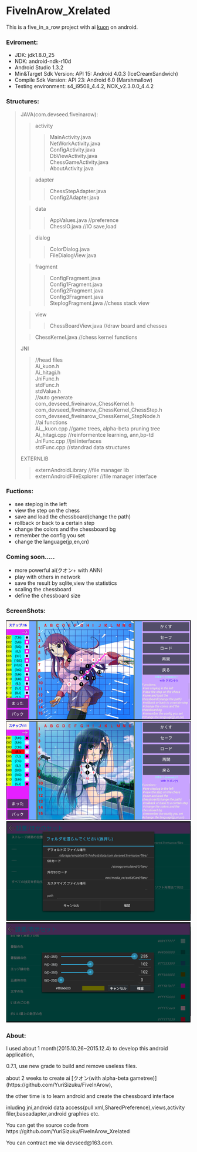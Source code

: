 # FiveInArow_Xrelated
This is a five_in_a_row project with ai [kuon](https://github.com/YuriSizuku/FiveInArow) on android.

### Eviroment:
* JDK: jdk1.8.0_25
* NDK: android-ndk-r10d
* Android Studio 1.3.2
* Min&Target Sdk Version: API 15: Android 4.0.3 (IceCreamSandwich)
* Compile Sdk Version: API 23: Android 6.0 (Marshmallow)
* Testing environment: s4_i9508_4.4.2, NOX_v2.3.0.0_4.4.2

### Structures:
>JAVA(com.devseed.fiveinarow):  
>>activity  
>>>MainActivity.java  
>>>NetWorkActivity.java  
>>>ConfigActivity.java  
>>>DbViewActivity.java  
>>>ChessGameActivity.java  
>>>AboutActivity.java  
>  
>>adapter  
>>>ChessStepAdapter.java  
>>>Config2Adapter.java  
>  
>>data  
>>>AppValues.java     //preference  
>>>ChessIO.java     //IO save,load  
>  
>>dialog  
>>>ColorDialog.java  
>>>FileDialogView.java  
>  
>>fragment  
>>>ConfigFragment.java  
>>>Config1Fragment.java  
>>>Config2Fragment.java  
>>>Config3Fragment.java  
>>>SteplogFragment.java     //chess stack view  
>  
>>view  
>>>ChessBoardView.java     //draw board and chesses  
>  
>>ChessKernel.java     //chess kernel functions  
>  
>JNI  
>>//head files  
>>Ai_kuon.h  
>>Ai_hitagi.h  
>>JniFunc.h  
>>stdFunc.h  
>>stdValue.h  
>>//auto generate  
>>com_devseed_fiveinarow_ChessKernel.h  
>>com_devseed_fiveinarow_ChessKernel_ChessStep.h  
>>com_devseed_fiveinarow_ChessKernel_StepNode.h  
>>//ai functions  
>>Ai__kuon.cpp     //game trees, alpha-beta pruning tree  
>>Ai_hitagi.cpp     //reinformentce learning, ann,bp-td  
>>JniFunc.cpp     //jni interfaces  
>>stdFunc.cpp     //standrad data structures  
>  
>EXTERNLIB  
>>externAndroidLibrary     //file manager lib  
>>externAndroidFileExplorer     //file manager interface  

### Fuctions:
* see steplog in the left 
* view the step on the chess
* save and load the chessboard(change the path)
* rollback or back to a certain step
* change the colors and the chessboard bg
* remember the config you set
* change the language(jp,en,cn)

### Coming soon.....
* more powerful ai(クオン+ with ANN)
* play with others in network
* save the result by sqlite,view the statistics
* scaling the chessboard
* define the chessboard size

### ScreenShots:
![](https://github.com/YuriSizuku/FiveInArow_Xrelated/blob/master/bin/p1.png)
![](https://github.com/YuriSizuku/FiveInArow_Xrelated/blob/master/bin/p2.png)
![](https://github.com/YuriSizuku/FiveInArow_Xrelated/blob/master/bin/p3.png)
![](https://github.com/YuriSizuku/FiveInArow_Xrelated/blob/master/bin/p4.png)

### About:
<p>I used about 1 month(2015.10.26~2015.12.4) to develop this android application,
<p> 0.7.1, use new grade to build and remove useless files.
<p>about 2 weeks to create ai [クオン(with alpha-beta gametree)](https://github.com/YuriSizuku/FiveInArow),
<p>the other time is to learn android and create the chessboard interface
<p>inluding jni,android data access(pull xml,SharedPreference),views,activity filer,baseadapter,android graphies etc.
<p>You can get the source code from https://github.com/YuriSizuku/FiveInArow_Xrelated
<p>You can contract me via devseed@163.com.


